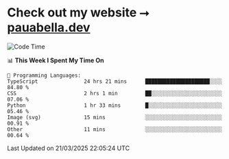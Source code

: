 # Check out my website ⭢ [pauabella.dev](https://pauabella.dev)

<!--START_SECTION:waka-->
![Code Time](http://img.shields.io/badge/Code%20Time-4%2C242%20hrs%2056%20mins-blue)

📊 **This Week I Spent My Time On** 

```text
💬 Programming Languages: 
TypeScript               24 hrs 21 mins      █████████████████████░░░░   84.80 % 
CSS                      2 hrs 1 min         ██░░░░░░░░░░░░░░░░░░░░░░░   07.06 % 
Python                   1 hr 33 mins        █░░░░░░░░░░░░░░░░░░░░░░░░   05.46 % 
Image (svg)              15 mins             ░░░░░░░░░░░░░░░░░░░░░░░░░   00.91 % 
Other                    11 mins             ░░░░░░░░░░░░░░░░░░░░░░░░░   00.64 % 
```


 Last Updated on 21/03/2025 22:05:24 UTC
<!--END_SECTION:waka-->
